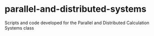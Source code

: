 # parallel-and-distributed-systems
Scripts and code developed for the Parallel and Distributed Calculation Systems class

